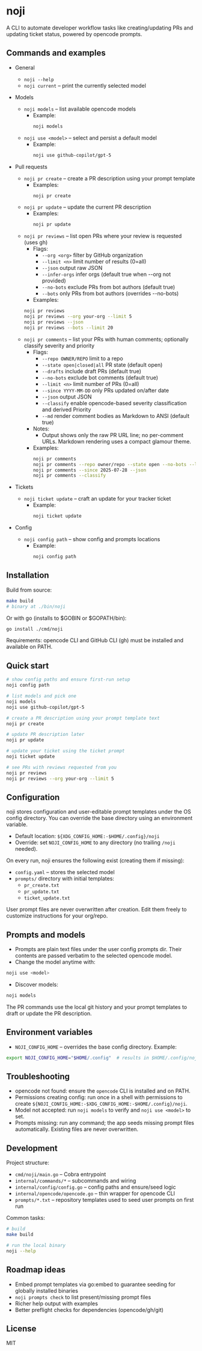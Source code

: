 # noji

A CLI to automate developer workflow tasks like creating/updating PRs and updating ticket status, powered by opencode prompts.

## Commands and examples

- General
  - `noji --help`
  - `noji current` – print the currently selected model

- Models
  - `noji models` – list available opencode models
    - Example:
      ```sh
      noji models
      ```
  - `noji use <model>` – select and persist a default model
    - Example:
      ```sh
      noji use github-copilot/gpt-5
      ```

- Pull requests
  - `noji pr create` – create a PR description using your prompt template
    - Examples:
      ```sh
      noji pr create
      ```
  - `noji pr update` – update the current PR description
    - Examples:
      ```sh
      noji pr update
      ```
   - `noji pr reviews` – list open PRs where your review is requested (uses gh)
      - Flags:
        - `--org <org>` filter by GitHub organization
        - `--limit <n>` limit number of results (0=all)
        - `--json` output raw JSON
        - `--infer-orgs` infer orgs (default true when --org not provided)
        - `--no-bots` exclude PRs from bot authors (default true)
        - `--bots` only PRs from bot authors (overrides --no-bots)
      - Examples:
       ```sh
       noji pr reviews
       noji pr reviews --org your-org --limit 5
       noji pr reviews --json
       noji pr reviews --bots --limit 20
       ```
   - `noji pr comments` – list your PRs with human comments; optionally classify severity and priority
      - Flags:
        - `--repo OWNER/REPO` limit to a repo
        - `--state open|closed|all` PR state (default open)
        - `--drafts` include draft PRs (default true)
        - `--no-bots` exclude bot comments (default true)
        - `--limit <n>` limit number of PRs (0=all)
        - `--since YYYY-MM-DD` only PRs updated on/after date
        - `--json` output JSON
        - `--classify` enable opencode-based severity classification and derived Priority
        - `--md` render comment bodies as Markdown to ANSI (default true)
      - Notes:
        - Output shows only the raw PR URL line; no per-comment URLs. Markdown rendering uses a compact glamour theme.
     - Examples:
       ```sh
       noji pr comments
       noji pr comments --repo owner/repo --state open --no-bots --limit 20
       noji pr comments --since 2025-07-28 --json
       noji pr comments --classify
       ```

- Tickets
  - `noji ticket update` – craft an update for your tracker ticket
    - Example:
      ```sh
      noji ticket update
      ```

- Config
  - `noji config path` – show config and prompts locations
    - Example:
      ```sh
      noji config path
      ```

## Installation

Build from source:

```sh
make build
# binary at ./bin/noji
```

Or with go (installs to $GOBIN or $GOPATH/bin):

```sh
go install ./cmd/noji
```

Requirements: opencode CLI and GitHub CLI (gh) must be installed and available on PATH.

## Quick start

```sh
# show config paths and ensure first-run setup
noji config path

# list models and pick one
noji models
noji use github-copilot/gpt-5

# create a PR description using your prompt template text
noji pr create

# update PR description later
noji pr update

# update your ticket using the ticket prompt
noji ticket update

# see PRs with reviews requested from you
noji pr reviews
noji pr reviews --org your-org --limit 5
```

## Configuration

noji stores configuration and user-editable prompt templates under the OS config directory. You can override the base directory using an environment variable.

- Default location: `${XDG_CONFIG_HOME:-$HOME/.config}/noji`
- Override: set `NOJI_CONFIG_HOME` to any directory (no trailing `/noji` needed).

On every run, noji ensures the following exist (creating them if missing):

- `config.yaml` – stores the selected model
- `prompts/` directory with initial templates:
  - `pr_create.txt`
  - `pr_update.txt`
  - `ticket_update.txt`

User prompt files are never overwritten after creation. Edit them freely to customize instructions for your org/repo.

## Prompts and models

- Prompts are plain text files under the user config prompts dir. Their contents are passed verbatim to the selected opencode model.
- Change the model anytime with:

```sh
noji use <model>
```

- Discover models:

```sh
noji models
```

The PR commands use the local git history and your prompt templates to draft or update the PR description.

## Environment variables

- `NOJI_CONFIG_HOME` – overrides the base config directory. Example:

```sh
export NOJI_CONFIG_HOME="$HOME/.config"  # results in $HOME/.config/noji
```

## Troubleshooting

- opencode not found: ensure the `opencode` CLI is installed and on PATH.
- Permissions creating config: run once in a shell with permissions to create `${NOJI_CONFIG_HOME:-$XDG_CONFIG_HOME:-$HOME/.config}/noji`.
- Model not accepted: run `noji models` to verify and `noji use <model>` to set.
- Prompts missing: run any command; the app seeds missing prompt files automatically. Existing files are never overwritten.

## Development

Project structure:

- `cmd/noji/main.go` – Cobra entrypoint
- `internal/commands/*` – subcommands and wiring
- `internal/config/config.go` – config paths and ensure/seed logic
- `internal/opencode/opencode.go` – thin wrapper for opencode CLI
- `prompts/*.txt` – repository templates used to seed user prompts on first run

Common tasks:

```sh
# build
make build

# run the local binary
noji --help
```

## Roadmap ideas

- Embed prompt templates via go:embed to guarantee seeding for globally installed binaries
- `noji prompts check` to list present/missing prompt files
- Richer help output with examples
- Better preflight checks for dependencies (opencode/gh/git)

## License

MIT
